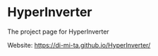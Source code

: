 # HyperInverter
The project page for HyperInverter

Website: https://di-mi-ta.github.io/HyperInverter/
